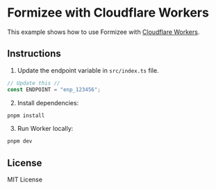 # Formizee with Cloudflare Workers

This example shows how to use Formizee with [Cloudflare Workers](https://workers.cloudflare.com).

## Instructions

1. Update the endpoint variable in `src/index.ts` file.

```ts
// Update this //
const ENDPOINT = "enp_123456";
```

2. Install dependencies:

```sh
pnpm install
```

3. Run Worker locally:

```sh
pnpm dev
```

## License

MIT License
